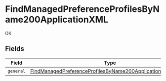 # FindManagedPreferenceProfilesByName200ApplicationXML

OK


## Fields

| Field                                                                                                                                                 | Type                                                                                                                                                  | Required                                                                                                                                              | Description                                                                                                                                           |
| ----------------------------------------------------------------------------------------------------------------------------------------------------- | ----------------------------------------------------------------------------------------------------------------------------------------------------- | ----------------------------------------------------------------------------------------------------------------------------------------------------- | ----------------------------------------------------------------------------------------------------------------------------------------------------- |
| `general`                                                                                                                                             | [FindManagedPreferenceProfilesByName200ApplicationXMLGeneral](../../models/operations/findmanagedpreferenceprofilesbyname200applicationxmlgeneral.md) | :heavy_minus_sign:                                                                                                                                    | N/A                                                                                                                                                   |
